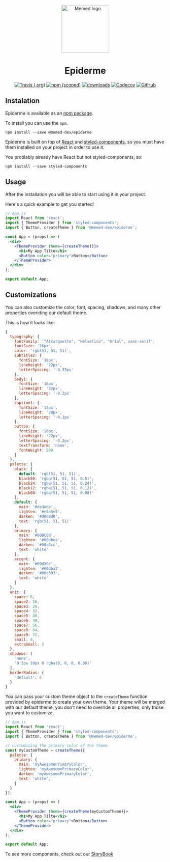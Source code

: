 <p align="center">
  <a href="http://memed.com.br" rel="noopener" target="_blank"><img width="150" src="http://memed.com.br/resources/img/logo.png" alt="Memed logo"></a></p>
</p>

<h1 align="center" color="#56CDDF">Epiderme</h1>

<div align="center">

[![Travis (.org)](https://img.shields.io/travis/MemedDev/epiderme.svg)](https://travis-ci.org/MemedDev/epiderme)
[![npm (scoped)](https://img.shields.io/npm/v/@memed-dev/epiderme.svg)](https://www.npmjs.com/package/@memed-dev/epiderme)
[![downloads](https://img.shields.io/npm/dm/@memed-dev/epiderme.svg)](http://npm-stat.com/charts.html?package=@memed-dev/epiderme&from=2015-08-01)
[![Codecov](https://img.shields.io/codecov/c/gh/MemedDev/epiderme.svg)](https://codecov.io/gh/MemedDev/epiderme)
[![GitHub](https://img.shields.io/github/license/MemedDev/epiderme.svg)](http://opensource.org/licenses/MIT)

</div>

## Instalation

Epiderme is available as an [npm package](https://www.npmjs.com/package/@memed-dev/epiderme).

To install you can use the `npm`.

```shell
npm install --save @memed-dev/epiderme
```

Epiderme is built on top of [React](https://reactjs.org/) and [styled-components](https://www.styled-components.com/), so you must have them installed on your project in order to use it.

You problably already have React but not styled-components, so:

```shell
npm install --save styled-components
```

## Usage

After the installation you will be able to start using it in your project.

Here's a quick example to get you started!

```jsx
// App.js
import React from 'react';
import { ThemeProvider } from 'styled-components';
import { Button, createTheme } from '@memed-dev/epiderme';

const App = (props) => (
  <div>
    <ThemeProvider theme={createTheme()}>
      <h1>My App Tilte</h1>
      <Button color="primary">Button</Button>
    </ThemeProvider>
  </div>
);

export default App;
```

## Customizations

You can also customize the color, font, spacing, shadows, and many other properties overiding our default theme.

This is how it looks like:

```javascript
{
  typography: {
    fontFamily: '"Atcarquette", "Helvetica", "Arial", sans-serif',
    fontSize: '16px',
    color: 'rgb(51, 51, 51)',
    subtitle2: {
      fontSize: '18px',
      lineHeight: '22px',
      letterSpacing: '-0.35px'
    },
    body1: {
      fontSize: '16px',
      lineHeight: '22px',
      letterSpacing: '-0.2px'
    },
    caption1: {
      fontSize: '14px',
      lineHeight: '20px',
      letterSpacing: '-0.1px'
    },
    button: {
      fontSize: '16px',
      lineHeight: '22px',
      letterSpacing: '-0.2px',
      textTransform: 'none',
      fontWeight: 500
    }
  },
  palette: {
    black: {
      default: 'rgb(51, 51, 51)',
      black50: 'rgba(51, 51, 51, 0.5)',
      black24: 'rgba(51, 51, 51, 0.24)',
      black12: 'rgba(51, 51, 51, 0.12)',
      black08: 'rgba(51, 51, 51, 0.08)'
    },
    default: {
      main: '#dedede',
      lighten: '#e5e5e5',
      darken: '#d0d0d0',
      text: 'rgb(51, 51, 51)'
    },
    primary: {
      main: '#00BCEB',
      lighten: '#00bbea',
      darken: '#00a3cc',
      text: 'white'
    },
    accent: {
      main: '#00d39c',
      lighten: '#00dba2',
      darken: '#00c693',
      text: 'white'
    }
  },
  unit: {
    space: 8,
    space2: 16,
    space3: 24,
    space4: 32,
    space5: 40,
    space6: 48,
    space7: 56,
    space8: 64,
    space9: 72,
    small: 4,
    extraSmall: 2
  },
  shadows: [
    'none',
    '0 3px 10px 0 rgba(0, 0, 0, 0.08)'
  ],
  borderRadius: {
    'default': 6
  }
}
```

You can pass your custom theme object to the `createTheme` function provided by epiderme to create your own theme.
Your theme will be merged with our default theme, you don't need to override all properties, only those you want to customize.

```jsx
// App.js
import React from 'react';
import { ThemeProvider } from 'styled-components';
import { Button, createTheme } from '@memed-dev/epiderme';

// customizing the primary color of the theme
const myCustomTheme = createTheme({
  palette: {
    primary: {
      main: 'myAwesomePrimaryColor',
      lighten: 'myAwesomePrimaryColor',
      darken: 'myAwesomePrimaryColor',
      text: 'white',
    }
  }
});

const App = (props) => (
  <div>
    <ThemeProvider theme={createTheme(myCustomTheme)}>
      <h1>My App Tilte</h1>
      <Button color="primary">Button</Button>
    </ThemeProvider>
  </div>
);

export default App;
```

To see more components, check out our [StoryBook](https://memeddev.github.io/epiderme)
